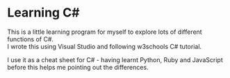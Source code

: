 ﻿# Learning C#

This is a little learning program for myself to explore lots of different functions of C#.  
I wrote this using Visual Studio and following w3schools C# tutorial.  

I use it as a cheat sheet for C# - having learnt Python, Ruby and JavaScript before this helps me pointing out the differences.